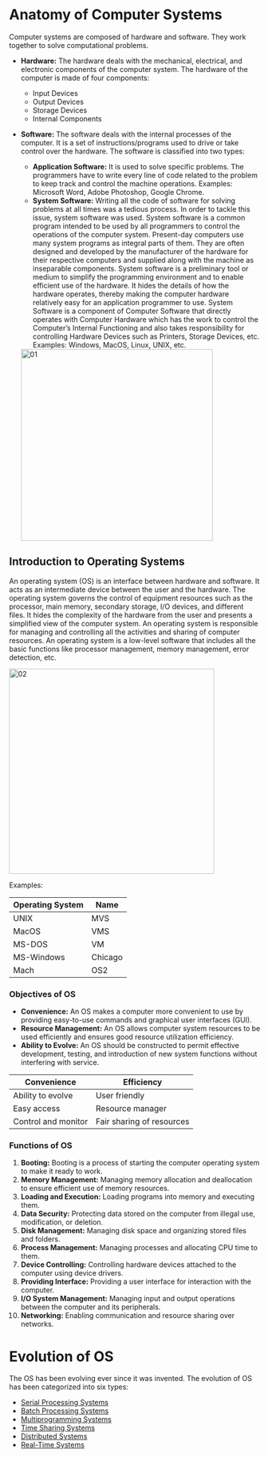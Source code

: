 # Anatomy of Computer Systems

Computer systems are composed of hardware and software. They work together to solve computational problems.

- **Hardware:** The hardware deals with the mechanical, electrical, and electronic components of the computer system. The hardware of the computer is made of four components:
    - Input Devices
    - Output Devices
    - Storage Devices
    - Internal Components

- **Software:** The software deals with the internal processes of the computer. It is a set of instructions/programs used to drive or take control over the hardware. The software is classified into two types:
    - **Application Software:** It is used to solve specific problems. The programmers have to write every line of code related to the problem to keep track and control the machine operations. Examples: Microsoft Word, Adobe Photoshop, Google Chrome.
    - **System Software:** Writing all the code of software for solving problems at all times was a tedious process. In order to tackle this issue, system software was used. System software is a common program intended to be used by all programmers to control the operations of the computer system. Present-day computers use many system programs as integral parts of them. They are often designed and developed by the manufacturer of the hardware for their respective computers and supplied along with the machine as inseparable components. System software is a preliminary tool or medium to simplify the programming environment and to enable efficient use of the hardware. It hides the details of how the hardware operates, thereby making the computer hardware relatively easy for an application programmer to use. System Software is a component of Computer Software that directly operates with Computer Hardware which has the work to control the Computer’s Internal Functioning and also takes responsibility for controlling Hardware Devices such as Printers, Storage Devices, etc. Examples: Windows, MacOS, Linux, UNIX, etc.

  <img width="384" alt="01" src="https://github.com/Rajendran2201/operating-systems/assets/137254223/5927839e-9285-4020-957a-c11a225d0876">

## Introduction to Operating Systems

An operating system (OS) is an interface between hardware and software. It acts as an intermediate device between the user and the hardware. The operating system governs the control of equipment resources such as the processor, main memory, secondary storage, I/O devices, and different files. It hides the complexity of the hardware from the user and presents a simplified view of the computer system. An operating system is responsible for managing and controlling all the activities and sharing of computer resources. An operating system is a low-level software that includes all the basic functions like processor management, memory management, error detection, etc.

<img width="411" alt="02" src="https://github.com/Rajendran2201/operating-systems/assets/137254223/5258c679-c895-48b0-aca8-6cf5cec539e8">


Examples:

| Operating System | Name |
| --- | --- |
| UNIX | MVS |
| MacOS | VMS |
| MS-DOS | VM |
| MS-Windows | Chicago |
| Mach | OS2 |

### Objectives of OS

- **Convenience:** An OS makes a computer more convenient to use by providing easy-to-use commands and graphical user interfaces (GUI).
- **Resource Management:** An OS allows computer system resources to be used efficiently and ensures good resource utilization efficiency.
- **Ability to Evolve:** An OS should be constructed to permit effective development, testing, and introduction of new system functions without interfering with service.

| Convenience | Efficiency |
| --- | --- |
| Ability to evolve | User friendly |
| Easy access | Resource manager |
| Control and monitor | Fair sharing of resources |

### Functions of OS

1. **Booting:** Booting is a process of starting the computer operating system to make it ready to work.
2. **Memory Management:** Managing memory allocation and deallocation to ensure efficient use of memory resources.
3. **Loading and Execution:** Loading programs into memory and executing them.
4. **Data Security:** Protecting data stored on the computer from illegal use, modification, or deletion.
5. **Disk Management:** Managing disk space and organizing stored files and folders.
6. **Process Management:** Managing processes and allocating CPU time to them.
7. **Device Controlling:** Controlling hardware devices attached to the computer using device drivers.
8. **Providing Interface:** Providing a user interface for interaction with the computer.
9. **I/O System Management:** Managing input and output operations between the computer and its peripherals.
10. **Networking:** Enabling communication and resource sharing over networks.

# Evolution of OS

The OS has been evolving ever since it was invented. The evolution of OS has been categorized into six types:

- [Serial Processing Systems](https://github.com/Rajendran2201/operating-systems/blob/main/Operating%20System%20-%20Overview/serial%20processing.md) 
- [Batch Processing Systems](https://github.com/Rajendran2201/operating-systems/blob/main/Operating%20System%20-%20Overview/batch%20processing%20system.md)
- [Multiprogramming Systems](https://github.com/Rajendran2201/operatingsystems/blob/main/Operating%20System%20%20Overview/multiprogramming%20system.md)
- [Time Sharing Systems](https://github.com/Rajendran2201/operating-systems/blob/main/Operating%20System%20-%20Overview/time%20sharing%20system.md)
- [Distributed Systems](https://github.com/Rajendran2201/operating-systems/blob/main/Operating%20System%20-%20Overview/distributed%20systems.md)
- [Real-Time Systems](https://github.com/Rajendran2201/operating-systems/blob/main/Operating%20System%20-%20Overview/real%20time%20systems.md)
